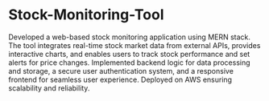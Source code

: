 # Stock-Monitoring-Tool
Developed a web-based stock monitoring application using MERN stack. The tool integrates real-time stock market data from external APIs, provides interactive charts, and enables users to track stock performance and set alerts for price changes. Implemented backend logic for data processing and storage, a secure user authentication system, and a responsive frontend for seamless user experience. Deployed on AWS ensuring scalability and reliability.

